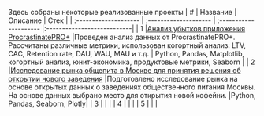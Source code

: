 Здесь собраны некоторые реализованные проекты
| # | Название | Описание | Стек |
| :-------------------- | :-------------------- | :--------------------- |:---------------------------|
| 1 |[Анализ убытков приложения ProcrastinatePRO+](https://github.com/Cellport/Projects/tree/main/Анализ%20бизнес-показателей "Нажмите для перехода в репозиторий") |Проведен анализ данных от ProcrastinatePRO+. Рассчитаны различные метрики, использован когортный анализ: LTV, CAC, Retention rate, DAU, WAU, MAU и т.д. | Python, Pandas, Matplotlib, когортный анализ, юнит-экономика, продуктовые метрики, Seaborn |
| 2 |[Исследование рынка общепита в Москве для принятия решения об открытии нового заведения](https://github.com/Cellport/Projects/tree/main/Рынок%20заведений%20общественного%20питания%20Москвы "Нажмите для перехода к проекту") |Подготовлено исследование рынка на основе открытых данных о заведениях общественного питания Москвы. На основе данных выбрано место для открытия новой кофейни. |Python, Pandas, Seaborn, Plotly|
| 3 | | |
| 4 | | |
| 5 | | |

